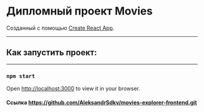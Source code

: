 # Дипломный проект Movies
Созданный с помощью  [Create React App](https://github.com/facebook/create-react-app).
____


## Как запустить проект:

____

### `npm start`

Open [http://localhost:3000](http://localhost:3000) to view it in your browser.

#### Ссылка https://github.com/AleksandrSdkv/movies-explorer-frontend.git

